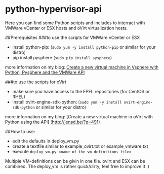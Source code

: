 # python-hypervisor-api
Here you can find some Python scripts and includes to interract with VMWare vCenter or ESX hosts and oVirt virtualization hosts.

##Prerequisites
###to use the scripts for VMWare vCenter or ESX
- install python-pip: (`sudo yum -y install python-pip` or similar for your distro)
- pip install pysphere (`sudo pip install pysphere`)

more information on my blog: [Create a new virtual machine in Vsphere with Python, Pysphere and the VMWare API](http://jensd.be/?p=370)

###to use the scripts for oVirt
- make sure you have access to the EPEL repositories (for CentOS or RHEL)
- install ovirt-engine-sdk-python: (`sudo yum -y install ovirt-engine-sdk-python` or similar for your distro)

more information on my blog: [Create a new virtual machine in oVirt with Python using the API] (http://jensd.be/?p=491)

##How to use:
- edit the defaults in deploy_vm.py
- create a textfile similar to example_ovirt.txt or example_vmware.txt
- execute `deploy_vm.py <name of the vm-definitions file>`

Multiple VM-definitions can be givin in one file. ovIrt and ESX can be combined.
The deploy_vm is rather quick/dirty, feel free to improve it :)
